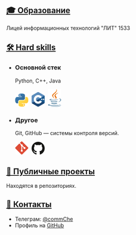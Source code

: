 <section id="content">
<div markdown="1">

# <a id="education_ru" href="#education_ru">🎓 Образование</a>
   
   Лицей информационных технологий "ЛИТ" 1533

# <a id="skills_ru" href="#skills_ru">🛠️ Hard skills</a>

* ### Основной стек
    Python, C++, Java
    <p align="left">
      <img src="python.svg" width=35px style="padding-right:5px;" draggable="false" title="Python">
      <img src="c-plusplus.svg" width=35px style="padding-right:5px;" draggable="false" title="Python">
      <img src="java.svg" width=35px style="padding-right:5px;" draggable="false" title="Python">
    </p>


* ### Другое
    Git, GitHub — системы контроля версий.
    <p align="left">
      <img src="git-icon.svg" width=35px style="padding-right:5px;" draggable="false" title="Git">
      <img src="github-icon.svg" width=35px style="padding-right:5px;" draggable="false" title="GitHub">
    </p>


# <a id="projects_ru" href="#projects_ru">🧩 Публичные проекты </a>
Находятся в репозиториях.

# <a id="contacts_ru" href="#contacts_ru">📧 Контакты</a>
* Телеграм: [@commChe](https://t.me/commChe)
* Профиль на [GitHub](https://github.com/commChe-ndrw)

</div>
</section>
